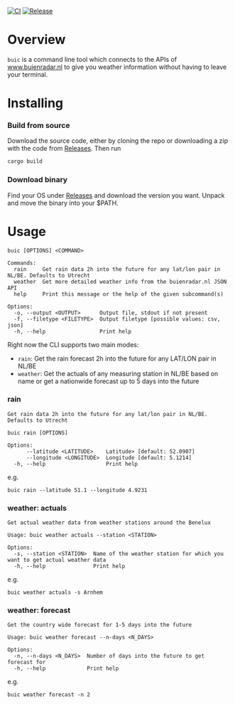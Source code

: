 [![CI](https://github.com/qdegraaf/buic/actions/workflows/ci.yml/badge.svg)](https://github.com/qdegraaf/buic/actions/workflows/ci.yml)
[![Release](https://github.com/qdegraaf/buic/actions/workflows/release.yml/badge.svg)](https://github.com/qdegraaf/buic/actions/workflows/release.yml)
# Overview

`buic` is a command line tool which connects to the APIs of www.buienradar.nl to give you weather information without
having to leave your terminal.

# Installing

### Build from source
Download the source code, either by cloning the repo or downloading a zip with the code from 
[Releases](https://github.com/qdegraaf/buic/releases/). Then run 
```bash
cargo build
```

### Download binary
Find your OS under [Releases](https://github.com/qdegraaf/buic/releases/) and download the version you want. Unpack and
move the binary into your $PATH. 


# Usage
```
buic [OPTIONS] <COMMAND>

Commands:
  rain     Get rain data 2h into the future for any lat/lon pair in NL/BE. Defaults to Utrecht
  weather  Get more detailed weather info from the buienradar.nl JSON API
  help     Print this message or the help of the given subcommand(s)

Options:
  -o, --output <OUTPUT>      Output file, stdout if not present
  -f, --filetype <FILETYPE>  Output filetype [possible values: csv, json]
  -h, --help                 Print help

```

Right now the CLI supports two main modes:
- `rain`: Get the rain forecast 2h into the future for any LAT/LON pair in NL/BE
- `weather`: Get the actuals of any measuring station in NL/BE based on name or get a nationwide forecast up 
to 5 days into the future

### rain
```
Get rain data 2h into the future for any lat/lon pair in NL/BE. Defaults to Utrecht

buic rain [OPTIONS]

Options:
      --latitude <LATITUDE>    Latitude> [default: 52.0907]
      --longitude <LONGITUDE>  Longitude [default: 5.1214]
  -h, --help                   Print help
```
e.g. 
```
buic rain --latitude 51.1 --longitude 4.9231
```
### weather: actuals
```
Get actual weather data from weather stations around the Benelux

Usage: buic weather actuals --station <STATION>

Options:
  -s, --station <STATION>  Name of the weather station for which you want to get actual weather data
  -h, --help               Print help
```
e.g. 
```
buic weather actuals -s Arnhem
```

### weather: forecast
```
Get the country wide forecast for 1-5 days into the future

Usage: buic weather forecast --n-days <N_DAYS>

Options:
  -n, --n-days <N_DAYS>  Number of days into the future to get forecast for
  -h, --help             Print help
```
e.g.
```
buic weather forecast -n 2
```
